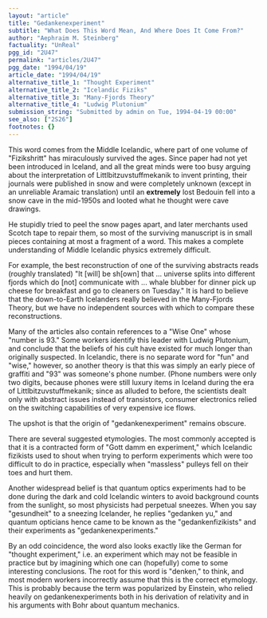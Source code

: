 ```yaml
---
layout: "article"
title: "Gedankenexperiment"
subtitle: "What Does This Word Mean, And Where Does It Come From?"
author: "Aephraim M. Steinberg"
factuality: "UnReal"
pgg_id: "2U47"
permalink: "articles/2U47"
pgg_date: "1994/04/19"
article_date: "1994/04/19"
alternative_title_1: "Thought Experiment"
alternative_title_2: "Icelandic Fiziks"
alternative_title_3: "Many-Fjords Theory"
alternative_title_4: "Ludwig Plutonium"
submission_string: "Submitted by admin on Tue, 1994-04-19 00:00"
see_also: ["2S26"]
footnotes: {}
---
```

<div>
<p>This word comes from the Middle Icelandic, where part of one volume of "Fizikshritt" has miraculously survived the ages. Since paper had not yet been introduced in Iceland, and all the great minds were too busy arguing about the interpretation of Littlbitzuvstuffmekanik to invent printing, their journals were published in snow and were completely unknown (except in an unreliable Aramaic translation) until an <strong>extremely</strong> lost Bedouin fell into a snow cave in the mid-1950s and looted what he thought were cave drawings.</p>
<p>He stupidly tried to peel the snow pages apart, and later merchants used Scotch tape to repair them, so most of the surviving manuscript is in small pieces containing at most a fragment of a word. This makes a complete understanding of Middle Icelandic physics extremely difficult.</p>
<p>For example, the best reconstruction of one of the surviving abstracts reads (roughly translated) "It [will] be sh[own] that ... universe splits into different fjords which do [not] communicate with ... whale blubber for dinner pick up cheese for breakfast and go to cleaners on Tuesday." It is hard to believe that the down-to-Earth Icelanders really believed in the Many-Fjords Theory, but we have no independent sources with which to compare these reconstructions.</p>
<p>Many of the articles also contain references to a "Wise One" whose "number is 93." Some workers identify this leader with Ludwig Plutonium, and conclude that the beliefs of his cult have existed for much longer than originally suspected. In Icelandic, there is no separate word for "fun" and "wise," however, so another theory is that this was simply an early piece of graffiti and "93" was someone's phone number. (Phone numbers were only two digits, because phones were still luxury items in Iceland during the era of Littlbitzuvstuffmekanik; since as alluded to before, the scientists dealt only with abstract issues instead of transistors, consumer electronics relied on the switching capabilities of very expensive ice flows.</p>
<p>The upshot is that the origin of "gedankenexperiment" remains obscure.</p>
<p>There are several suggested etymologies. The most commonly accepted is that it is a contracted form of "Gott damm en experiment," which Icelandic fizikists used to shout when trying to perform experiments which were too difficult to do in practice, especially when "massless" pulleys fell on their toes and hurt them.</p>
<p>Another widespread belief is that quantum optics experiments had to be done during the dark and cold Icelandic winters to avoid background counts from the sunlight, so most physicists had perpetual sneezes. When you say "gesundheit" to a sneezing Icelander, he replies "gedanken yu," and quantum opticians hence came to be known as the "gedankenfizikists" and their experiments as "gedankenexperiments."</p>
<p>By an odd coincidence, the word also looks exactly like the German for "thought experiment," i.e. an experiment which may not be feasible in practice but by imagining which one can (hopefully) come to some interesting conclusions. The root for this word is "denken," to think, and most modern workers incorrectly assume that this is the correct etymology. This is probably because the term was popularized by Einstein, who relied heavily on gedankenexperiments both in his derivation of relativity and in his arguments with Bohr about quantum mechanics.</p>
</div>

